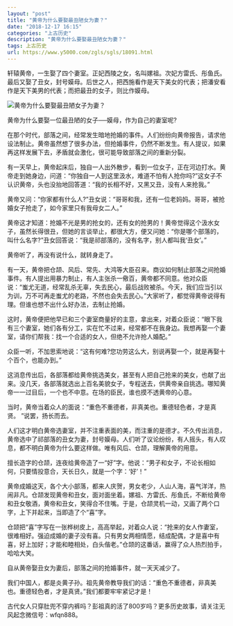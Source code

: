 ```yaml
---
layout: "post"
title: "黄帝为什么要娶最丑陋女为妻？"
date: "2018-12-17 16:15"
categories: "上古历史"
description: "黄帝为什么要娶最丑陋女为妻？"
tags: 上古历史
url: https://www.y5000.com/zgls/sgls/18091.html
---
```






轩辕黄帝，一生娶了四个妻室。正妃西陵之女，名叫嫘祖。次妃方雷氏、彤鱼氏。最后又娶了丑女，封号嫫母。后世之人，把西施看作是天下美女的代表；把潘安看作是天下美男的代表；而把最丑的女子，则比作嫫母。

![黄帝为什么要娶最丑陋女子为妻？](/uploads/allimg/170329/6-1F329100K5632.JPG)

黄帝为什么要娶一位最丑陋的女子──嫫母，作为自己的妻室呢?

在那个时代，部落之间，经常发生暗地抢婚的事件。人们纷纷向黄帝报告，请求他设法制止。黄帝虽然想了很多办法，但抢婚事件，仍然不断发生。有人提议，如果再这样发展下去，矛盾就会激化，很可能导致部落之间的重新分裂。

有一天早上，黄帝起床后，独自一人出外散步，看到一位女子，正在河边打水。黄帝走到她身边，问道：“你独自一人到这里汲水，难道不怕有人抢你吗?”这女子不认识黄帝，头也没抬地回答道：“我的长相不好，又黑又丑，没有人来抢我。”

黄帝又问：“你家都有什么人?”丑女说：“哥哥和我，还有一位老妈妈。哥哥，被抢婚女子抢走了，如今家里只有我母女二人。”

黄帝这才知道：抢婚不光是男的抢女的，还有女的抢男的！黄帝觉得这个汲水女子，虽然长得很丑，但她的言谈举止，都很大方，便又问她：“你是哪个部落的，叫什么名字?”丑女回答说：“我是祁部落的，没有名字，别人都叫我‘丑女’。”

黄帝听了，再没有说什么，就转身走了。

有一天，黄帝把仓颉、风后、常先、大鸿等大臣召来。商议如何制止部落之间抢婚事件。有人提出用暴力制止，有人主张杀一儆百，黄帝都不同意。他对众臣说：“蚩尤无道，经常乱杀无辜，失去民心，最后战败被杀。今天，我们应当引以为训，万不可再走蚩尤的老路，不然也会失去民心。”大家听了，都觉得黄帝说得有理。但谁也想不出什么好办法，去制止抢婚。

这时，黄帝便把他早已和三个妻室商量好的主意，拿出来，对着众臣说：“眼下我有三个妻室，她们各有分工，实在忙不过来，经常都不在我身边。我想再娶一个妻室，请你们帮我：找一个合适的女人，但绝不允许抢人婚配。”

众臣一听，不加思索地说：“这有何难?您功劳这么大，别说再娶一个，就是再娶十个百个，也能办到。”

这消息传出后，各部落都给黄帝挑选美女，甚至有人把自己抢来的美女，也献了出来。没几天，各部落就选出上百名美貌女子，专程送去，供黄帝亲自挑选。哪知黄帝一一过目后，一个也不中意。在场的臣民，谁也摸不透黄帝的心意。

当时，黄帝当着众人的面说：“重色不重德者，非真美也。重德轻色者，才是真贤。 ”说罢，扬长而去。

人们这才明白黄帝选妻室，并不注重表面的美，而注重的是德才。不久传出消息，黄帝选中了祁部落的丑女为妻，封号嫫母。人们听了议论纷纷，有人摇头，有人叹息，都不明白黄帝为什么要这样做。唯有风后、仓颉，理解黄帝的用意。

擅长造字的仓颉，连夜给黄帝造了一“好”字。他说：“男子和女子，不论长相如何，只要情投意合，天长日久，就是一个字：‘好’！”

黄帝成婚这天，各个大小部落，都来人庆贺，男女老少，人山人海，喜气洋洋，热闹非凡。仓颉发现黄帝和丑女，面对面坐着。嫘祖、方雷氏、彤鱼氏，不断给黄帝和丑女敬酒，黄帝和丑女，笑得合不住嘴。于是，仓颉灵机一动，又画了两个口字，上下并起来，当即造了个“喜”字。

仓颉把“喜”字写在一张桦树皮上，高高举起，对着众人说：“抢来的女人作妻室，很难相好。强迫成婚的妻子没有喜。只有男女两相情愿，结成配偶，才是喜中有喜，好上加好；才能和睦相处，白头偕老。”仓颉的这番话，赢得了众人热烈拍手，哈哈大笑。

自从黄帝娶丑女为妻后，部落之间的抢婚事件，就一天天减少了。

我们中国人，都是炎黄子孙。祖先黄帝教导我们的话：“重色不重德者，非真美也。重德轻色者，才是真贤。”我们都要牢牢紧记才是！

古代女人只穿肚兜不穿内裤吗？彭祖真的活了800岁吗？更多历史故事，请关注无风起念微信号：wfqn888。

